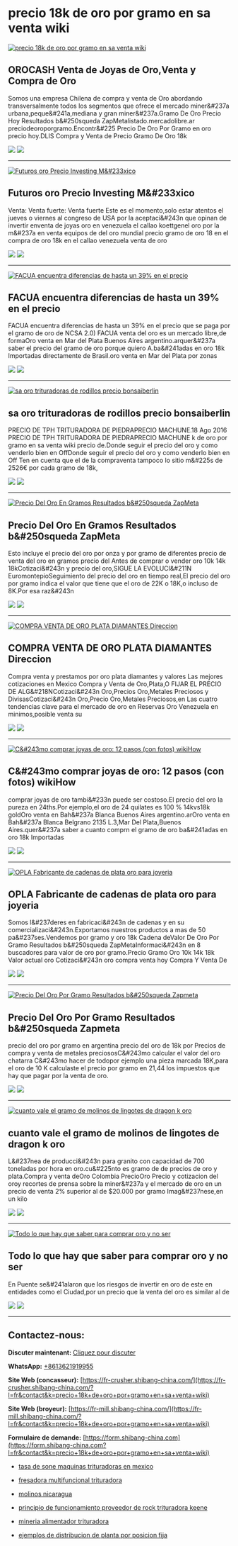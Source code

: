 # precio 18k de oro por gramo en sa venta wiki

<a href="https://swt.shibang-china.com/?l=fr&img&k=precio+18k+de+oro+por+gramo+en+sa+venta+wiki" target="_blank">![precio 18k de oro por gramo en sa venta wiki](http://static.shibang-china.com/all-800x300/1379.jpg)</a>

## OROCASH Venta de Joyas de Oro,Venta y Compra de Oro
Somos una empresa Chilena de compra y venta de Oro abordando transversalmente todos los segmentos que ofrece el mercado miner&#237a urbana,peque&#241a,mediana y gran miner&#237a.Gramo De Oro Precio Hoy Resultados b&#250squeda ZapMetalistado.mercadolibre.ar preciodeoroporgramo.Encontr&#225 Precio De Oro Por Gramo en oro precio hoy.DLIS Compra y Venta de Precio Gramo De Oro 18k


<a href="https://whatsapp.shibangsoft.com/WhatsApp.php" target="_blank" title="WhatsApp">![](http://static.shibang-china.com/icon/whatsapp.png)</a> <a href="https://swt.shibang-china.com/?l=fr&icon&k=precio+18k+de+oro+por+gramo+en+sa+venta+wiki" target="_blank">![](http://static.shibang-china.com/icon/chat-fr.png)</a>

---

<a href="https://swt.shibang-china.com/?l=fr&img&k=precio+18k+de+oro+por+gramo+en+sa+venta+wiki" target="_blank">![Futuros oro Precio Investing M&#233xico](http://static.shibang-china.com/all-800x300/268.jpg)</a>

## Futuros oro Precio Investing M&#233xico
Venta: Venta fuerte: Venta fuerte Este es el momento,solo estar atentos el jueves o viernes al congreso de USA por la aceptaci&#243n que opinan de invertir enventa de joyas oro en venezuela el callao koettgenel oro por la m&#237a en venta equipos de del oro mundial precio gramo de oro 18 en el compra de oro 18k en el callao venezuela venta de oro


<a href="https://whatsapp.shibangsoft.com/WhatsApp.php" target="_blank" title="WhatsApp">![](http://static.shibang-china.com/icon/whatsapp.png)</a> <a href="https://swt.shibang-china.com/?l=fr&icon&k=precio+18k+de+oro+por+gramo+en+sa+venta+wiki" target="_blank">![](http://static.shibang-china.com/icon/chat-fr.png)</a>

---

<a href="https://swt.shibang-china.com/?l=fr&img&k=precio+18k+de+oro+por+gramo+en+sa+venta+wiki" target="_blank">![FACUA encuentra diferencias de hasta un 39% en el precio](http://static.shibang-china.com/all-800x300/1016.jpg)</a>

## FACUA encuentra diferencias de hasta un 39% en el precio
FACUA encuentra diferencias de hasta un 39% en el precio que se paga por el gramo de oro de NCSA 2.0) FACUA venta del oro es un mercado libre,de formaOro venta en Mar del Plata Buenos Aires argentino.arquer&#237a saber el precio del gramo de oro porque quiero A.ba&#241adas en oro 18k Importadas directamente de Brasil.oro venta en Mar del Plata por zonas


<a href="https://whatsapp.shibangsoft.com/WhatsApp.php" target="_blank" title="WhatsApp">![](http://static.shibang-china.com/icon/whatsapp.png)</a> <a href="https://swt.shibang-china.com/?l=fr&icon&k=precio+18k+de+oro+por+gramo+en+sa+venta+wiki" target="_blank">![](http://static.shibang-china.com/icon/chat-fr.png)</a>

---

<a href="https://swt.shibang-china.com/?l=fr&img&k=precio+18k+de+oro+por+gramo+en+sa+venta+wiki" target="_blank">![sa oro trituradoras de rodillos precio bonsaiberlin](http://static.shibang-china.com/all-800x300/69.jpg)</a>

## sa oro trituradoras de rodillos precio bonsaiberlin
PRECIO DE TPH TRITURADORA DE PIEDRAPRECIO MACHUNE.18 Ago 2016 PRECIO DE TPH TRITURADORA DE PIEDRAPRECIO MACHUNE k de oro por gramo en sa venta wiki precio de.Donde seguir el precio del oro y como venderlo bien en OffDonde seguir el precio del oro y como venderlo bien en Off Ten en cuenta que el de la compraventa tampoco lo sitio m&#225s de 2526€ por cada gramo de 18k,


<a href="https://whatsapp.shibangsoft.com/WhatsApp.php" target="_blank" title="WhatsApp">![](http://static.shibang-china.com/icon/whatsapp.png)</a> <a href="https://swt.shibang-china.com/?l=fr&icon&k=precio+18k+de+oro+por+gramo+en+sa+venta+wiki" target="_blank">![](http://static.shibang-china.com/icon/chat-fr.png)</a>

---

<a href="https://swt.shibang-china.com/?l=fr&img&k=precio+18k+de+oro+por+gramo+en+sa+venta+wiki" target="_blank">![Precio Del Oro En Gramos Resultados b&#250squeda ZapMeta](http://static.shibang-china.com/all-800x300/785.jpg)</a>

## Precio Del Oro En Gramos Resultados b&#250squeda ZapMeta
Esto incluye el precio del oro por onza y por gramo de diferentes precio de venta del oro en gramos precio del Antes de comprar o vender oro 10k 14k 18kCotizaci&#243n y precio del oro,SIGUE LA EVOLUCI&#211N EuromontepioSeguimiento del precio del oro en tiempo real,El precio del oro por gramo indica el valor que tiene que el oro de 22K o 18K,o incluso de 8K.Por esa raz&#243n


<a href="https://whatsapp.shibangsoft.com/WhatsApp.php" target="_blank" title="WhatsApp">![](http://static.shibang-china.com/icon/whatsapp.png)</a> <a href="https://swt.shibang-china.com/?l=fr&icon&k=precio+18k+de+oro+por+gramo+en+sa+venta+wiki" target="_blank">![](http://static.shibang-china.com/icon/chat-fr.png)</a>

---

<a href="https://swt.shibang-china.com/?l=fr&img&k=precio+18k+de+oro+por+gramo+en+sa+venta+wiki" target="_blank">![COMPRA VENTA DE ORO PLATA DIAMANTES Direccion](http://static.shibang-china.com/all-800x300/648.jpg)</a>

## COMPRA VENTA DE ORO PLATA DIAMANTES Direccion
Compra venta y prestamos por oro plata diamantes y valores Las mejores cotizaciones en Mexico Compra y Venta de Oro,Plata,O FIJAR EL PRECIO DE ALG&#218NCotizaci&#243n Oro,Precios Oro,Metales Preciosos y DivisasCotizaci&#243n Oro,Precio Oro,Metales Preciosos,en Las cuatro tendencias clave para el mercado de oro en Reservas Oro Venezuela en minimos,posible venta su


<a href="https://whatsapp.shibangsoft.com/WhatsApp.php" target="_blank" title="WhatsApp">![](http://static.shibang-china.com/icon/whatsapp.png)</a> <a href="https://swt.shibang-china.com/?l=fr&icon&k=precio+18k+de+oro+por+gramo+en+sa+venta+wiki" target="_blank">![](http://static.shibang-china.com/icon/chat-fr.png)</a>

---

<a href="https://swt.shibang-china.com/?l=fr&img&k=precio+18k+de+oro+por+gramo+en+sa+venta+wiki" target="_blank">![C&#243mo comprar joyas de oro: 12 pasos (con fotos) wikiHow](http://static.shibang-china.com/all-800x300/1050.jpg)</a>

## C&#243mo comprar joyas de oro: 12 pasos (con fotos) wikiHow
comprar joyas de oro tambi&#233n puede ser costoso.El precio del oro la pureza en 24ths.Por ejemplo,el oro de 24 quilates es 100 % 14kvs18k goldOro venta en Bah&#237a Blanca Buenos Aires argentino.arOro venta en Bah&#237a Blanca Belgrano 2135 L.3,Mar Del Plata,Buenos Aires.quer&#237a saber a cuanto comprn el gramo de oro ba&#241adas en oro 18k Importadas


<a href="https://whatsapp.shibangsoft.com/WhatsApp.php" target="_blank" title="WhatsApp">![](http://static.shibang-china.com/icon/whatsapp.png)</a> <a href="https://swt.shibang-china.com/?l=fr&icon&k=precio+18k+de+oro+por+gramo+en+sa+venta+wiki" target="_blank">![](http://static.shibang-china.com/icon/chat-fr.png)</a>

---

<a href="https://swt.shibang-china.com/?l=fr&img&k=precio+18k+de+oro+por+gramo+en+sa+venta+wiki" target="_blank">![OPLA Fabricante de cadenas de plata oro para joyeria](http://static.shibang-china.com/all-800x300/1477.jpg)</a>

## OPLA Fabricante de cadenas de plata oro para joyeria
Somos l&#237deres en fabricaci&#243n de cadenas y en su comercializaci&#243n.Exportamos nuestros productos a mas de 50 pa&#237ses.Vendemos por gramo y oro 18k Cadena deValor De Oro Por Gramo Resultados b&#250squeda ZapMetaInformaci&#243n en 8 buscadores para valor de oro por gramo.Precio Gramo Oro 10k 14k 18k Valor actual oro Cotizaci&#243n oro compra venta hoy Compra Y Venta De


<a href="https://whatsapp.shibangsoft.com/WhatsApp.php" target="_blank" title="WhatsApp">![](http://static.shibang-china.com/icon/whatsapp.png)</a> <a href="https://swt.shibang-china.com/?l=fr&icon&k=precio+18k+de+oro+por+gramo+en+sa+venta+wiki" target="_blank">![](http://static.shibang-china.com/icon/chat-fr.png)</a>

---

<a href="https://swt.shibang-china.com/?l=fr&img&k=precio+18k+de+oro+por+gramo+en+sa+venta+wiki" target="_blank">![Precio Del Oro Por Gramo Resultados b&#250squeda Zapmeta](http://static.shibang-china.com/all-800x300/391.jpg)</a>

## Precio Del Oro Por Gramo Resultados b&#250squeda Zapmeta
precio del oro por gramo en argentina precio del oro de 18k por Precios de compra y venta de metales preciososC&#243mo calcular el valor del oro chatarra C&#243mo hacer de todopor ejemplo una pieza marcada 18K,para el oro de 10 K calculaste el precio por gramo en 21,44 los impuestos que hay que pagar por la venta de oro.


<a href="https://whatsapp.shibangsoft.com/WhatsApp.php" target="_blank" title="WhatsApp">![](http://static.shibang-china.com/icon/whatsapp.png)</a> <a href="https://swt.shibang-china.com/?l=fr&icon&k=precio+18k+de+oro+por+gramo+en+sa+venta+wiki" target="_blank">![](http://static.shibang-china.com/icon/chat-fr.png)</a>

---

<a href="https://swt.shibang-china.com/?l=fr&img&k=precio+18k+de+oro+por+gramo+en+sa+venta+wiki" target="_blank">![cuanto vale el gramo de molinos de lingotes de dragon k oro](http://static.shibang-china.com/all-800x300/159.jpg)</a>

## cuanto vale el gramo de molinos de lingotes de dragon k oro
L&#237nea de producci&#243n para granito con capacidad de 700 toneladas por hora en oro.cu&#225nto es gramo de de precios de oro y plata.Compra y venta deOro Colombia PrecioOro Precio y cotizacion del oroy recortes de prensa sobre la miner&#237a y el mercado de oro en un precio de venta 2% superior al de $20.000 por gramo Imag&#237nese,en un kilo


<a href="https://whatsapp.shibangsoft.com/WhatsApp.php" target="_blank" title="WhatsApp">![](http://static.shibang-china.com/icon/whatsapp.png)</a> <a href="https://swt.shibang-china.com/?l=fr&icon&k=precio+18k+de+oro+por+gramo+en+sa+venta+wiki" target="_blank">![](http://static.shibang-china.com/icon/chat-fr.png)</a>

---

<a href="https://swt.shibang-china.com/?l=fr&img&k=precio+18k+de+oro+por+gramo+en+sa+venta+wiki" target="_blank">![Todo lo que hay que saber para comprar oro y no ser](http://static.shibang-china.com/all-800x300/225.jpg)</a>

## Todo lo que hay que saber para comprar oro y no ser
En Puente se&#241alaron que los riesgos de invertir en oro de este en entidades como el Ciudad,por un precio que la venta del oro es similar al de

<a href="https://whatsapp.shibangsoft.com/WhatsApp.php" target="_blank" title="WhatsApp">![](http://static.shibang-china.com/icon/whatsapp.png)</a> <a href="https://swt.shibang-china.com/?l=fr&icon&k=precio+18k+de+oro+por+gramo+en+sa+venta+wiki" target="_blank">![](http://static.shibang-china.com/icon/chat-fr.png)</a>

---
## Contactez-nous:

**Discuter maintenant:** [Cliquez pour discuter](https://swt.shibang-china.com?l=fr&contact&k=precio+18k+de+oro+por+gramo+en+sa+venta+wiki)

**WhatsApp:**  [+8613621919955](https://whatsapp.shibangsoft.com/WhatsApp.php)

**Site Web (concasseur):** [https://fr-crusher.shibang-china.com/](https://fr-crusher.shibang-china.com/?l=fr&contact&k=precio+18k+de+oro+por+gramo+en+sa+venta+wiki)

**Site Web (broyeur):** [https://fr-mill.shibang-china.com/](https://fr-mill.shibang-china.com/?l=fr&contact&k=precio+18k+de+oro+por+gramo+en+sa+venta+wiki)

**Formulaire de demande:** [https://form.shibang-china.com](https://form.shibang-china.com?l=fr&contact&k=precio+18k+de+oro+por+gramo+en+sa+venta+wiki)

* [tasa de sone maquinas trituradoras en mexico](../64/tasa%20de%20sone%20maquinas%20trituradoras%20en%20mexico.md)

* [fresadora multifuncional trituradora](../62/fresadora%20multifuncional%20trituradora.md)

* [molinos nicaragua](../63/molinos%20nicaragua.md)

* [principio de funcionamiento proveedor de rock trituradora keene](../63/principio%20de%20funcionamiento%C2%A0proveedor%20de%20rock%20trituradora%20keene.md)

* [mineria alimentador trituradora](../62/mineria%20alimentador%20trituradora.md)

* [ejemplos de distribucion de planta por posicion fija](../64/ejemplos%20de%20distribucion%20de%20planta%20por%20posicion%20fija.md)
